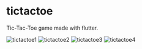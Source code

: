 # tictactoe

Tic-Tac-Toe game made with flutter.

![tictactoe1](https://github.com/user-attachments/assets/7cb1b1a7-1222-45fc-add7-7f58ef7944bc)
![tictactoe2](https://github.com/user-attachments/assets/14bc7140-4062-477e-91fc-2324daebf9b1)
![tictactoe3](https://github.com/user-attachments/assets/eb768ddb-d7a9-4fb5-9560-53aae22d77f5)
![tictactoe4](https://github.com/user-attachments/assets/9e77b984-436f-47b4-8e48-a71fd423bb26)
